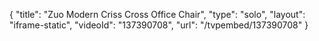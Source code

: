{
    "title": "Zuo Modern Criss Cross Office Chair",
    "type": "solo",
    "layout": "iframe-static",
    "videoId": "137390708",
    "url": "\/tvpembed\/137390708"
}